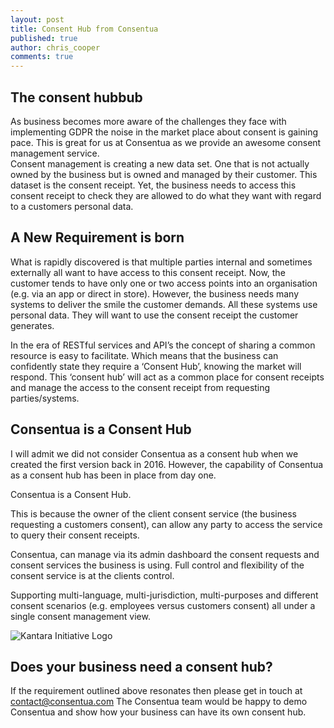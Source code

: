 ```yaml
---
layout: post
title: Consent Hub from Consentua
published: true
author: chris_cooper
comments: true
---
```


## The consent hubbub
As business becomes more aware of the challenges they face with implementing GDPR the noise in the market place about consent is gaining pace.    This is great for us at Consentua as we provide an awesome consent management service.   
Consent management is creating a new data set. One that is not actually owned by the business but is owned and managed by their customer.  This dataset is the consent receipt. Yet, the business needs to access this consent receipt to check they are allowed to do what they want with regard to a customers personal data.   

## A New Requirement is born
What is rapidly discovered is that multiple parties internal and sometimes externally all want to have access to this consent receipt.   Now, the customer tends to have only one or two access points into an organisation (e.g. via an app or direct in store).  However, the business needs many systems to deliver the smile the customer demands.   All these systems use personal data.  They will want to use the consent receipt the customer generates. 

In the era of RESTful services and API’s the concept of sharing a common resource is easy to facilitate.   Which means that the business can confidently state they require a ‘Consent Hub’, knowing the market will respond.    This ‘consent hub’ will act as a common place for consent receipts and manage the access to the consent receipt from requesting parties/systems.  

## Consentua is a Consent Hub

I will admit we did not consider Consentua as a consent hub when we created the first version back in 2016.   However, the capability of Consentua as a consent hub has been in place from day one.   

Consentua is a Consent Hub.

This is because the owner of the client consent service (the business requesting a customers consent), can allow any party to access the service to query their consent receipts.  

Consentua, can manage via its admin dashboard the consent requests and consent services the business is using.   Full control and flexibility of the consent service is at the clients control. 

Supporting multi-language, multi-jurisdiction, multi-purposes and different consent scenarios (e.g. employees versus customers consent) all under a single consent management view.  

<img class="img-right" src="{{ site.baseurl }}/public/post_imgs/2018-05-11-Consentua-Roadmap/Consentua_twitter.png" alt="Kantara Initiative Logo">

## Does your business need a consent hub?

If the requirement outlined above resonates then please get in touch at contact@consentua.com
The Consentua team would be happy to demo Consentua and show how your business can have its own consent hub.  
